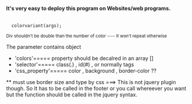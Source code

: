 <h4>It's very easy to deploy this program on Websites/web programs. </h4>
<code>
  colorvariant(args);
</code>

<small>Div shouldn't be double than the number of color ---- It won't repeat otherwise</small>

 The parameter contains object
 <ul>
<li> 'colors'===== property should be decalred in an array []</li>
<li> 'selector'===== class(.) , id(#) , or normally tags</li>
<li> 'css_property'===== color , background , border-color ??</li>
</ul>

** must use border size and type by css
===> This is not jquery plugin though. So It has to be called in the footer or you call 
whereever you want but the function should be called in the jquery syntax.
